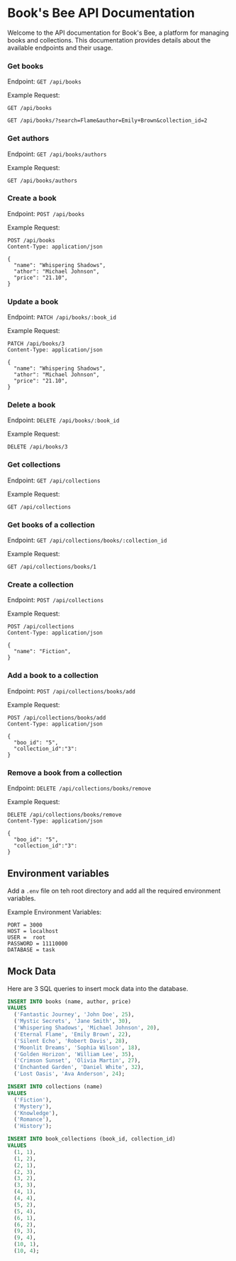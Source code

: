 # Book's Bee API Documentation

Welcome to the API documentation for Book's Bee, a platform for managing books and collections. This documentation provides details about the available endpoints and their usage.

### Get books

Endpoint: `GET /api/books`

Example Request:

```http
GET /api/books
```

```http
GET /api/books/?search=Flame&author=Emily+Brown&collection_id=2
```

### Get authors

Endpoint: `GET /api/books/authors`

Example Request:

```http
GET /api/books/authors
```

### Create a book

Endpoint: `POST /api/books`

Example Request:

```http
POST /api/books
Content-Type: application/json

{
  "name": "Whispering Shadows",
  "athor": "Michael Johnson",
  "price": "21.10",
}
```

### Update a book

Endpoint: `PATCH /api/books/:book_id`

Example Request:

```http
PATCH /api/books/3
Content-Type: application/json

{
  "name": "Whispering Shadows",
  "athor": "Michael Johnson",
  "price": "21.10",
}
```

### Delete a book

Endpoint: `DELETE /api/books/:book_id`

Example Request:

```http
DELETE /api/books/3
```

### Get collections

Endpoint: `GET /api/collections`

Example Request:

```http
GET /api/collections
```

### Get books of a collection

Endpoint: `GET /api/collections/books/:collection_id`

Example Request:

```http
GET /api/collections/books/1
```

### Create a collection

Endpoint: `POST /api/collections`

Example Request:

```http
POST /api/collections
Content-Type: application/json

{
  "name": "Fiction",
}
```

### Add a book to a collection

Endpoint: `POST /api/collections/books/add`

Example Request:

```http
POST /api/collections/books/add
Content-Type: application/json

{
  "boo_id": "5",
  "collection_id":"3":
}
```

### Remove a book from a collection

Endpoint: `DELETE /api/collections/books/remove`

Example Request:

```http
DELETE /api/collections/books/remove
Content-Type: application/json

{
  "boo_id": "5",
  "collection_id":"3":
}

```

## Environment variables

Add a `.env` file on teh root directory and add all the required environment variables.

Example Environment Variables:

```.env
PORT = 3000
HOST = localhost
USER =  root
PASSWORD = 11110000
DATABASE = task
```

## Mock Data

Here are 3 SQL queries to insert mock data into the database.

```sql
INSERT INTO books (name, author, price)
VALUES
  ('Fantastic Journey', 'John Doe', 25),
  ('Mystic Secrets', 'Jane Smith', 30),
  ('Whispering Shadows', 'Michael Johnson', 20),
  ('Eternal Flame', 'Emily Brown', 22),
  ('Silent Echo', 'Robert Davis', 28),
  ('Moonlit Dreams', 'Sophia Wilson', 18),
  ('Golden Horizon', 'William Lee', 35),
  ('Crimson Sunset', 'Olivia Martin', 27),
  ('Enchanted Garden', 'Daniel White', 32),
  ('Lost Oasis', 'Ava Anderson', 24);

```

```sql
INSERT INTO collections (name)
VALUES
  ('Fiction'),
  ('Mystery'),
  ('Knowledge'),
  ('Romance'),
  ('History');
```

```sql
INSERT INTO book_collections (book_id, collection_id)
VALUES
  (1, 1),
  (1, 2),
  (2, 1),
  (2, 3),
  (3, 2),
  (3, 3),
  (4, 1),
  (4, 4),
  (5, 2),
  (5, 4),
  (6, 1),
  (6, 2),
  (9, 3),
  (9, 4),
  (10, 1),
  (10, 4);
```
